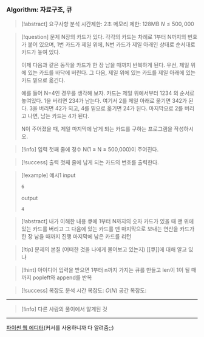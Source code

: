 ### Algorithm: 자료구조, 큐

> [!abstract] 요구사항 분석
> 시간제한: 2초
> 메모리 제한: 128MB
> $N \leq 500,000$

> [!question] 문제
> N장의 카드가 있다. 각각의 카드는 차례로 1부터 N까지의 번호가 붙어 있으며, 1번 카드가 제일 위에, N번 카드가 제일 아래인 상태로 순서대로 카드가 놓여 있다.
>
> 이제 다음과 같은 동작을 카드가 한 장 남을 때까지 반복하게 된다. 우선, 제일 위에 있는 카드를 바닥에 버린다. 그 다음, 제일 위에 있는 카드를 제일 아래에 있는 카드 밑으로 옮긴다.
>
> 예를 들어 N=4인 경우를 생각해 보자. 카드는 제일 위에서부터 1234 의 순서로 놓여있다. 1을 버리면 234가 남는다. 여기서 2를 제일 아래로 옮기면 342가 된다. 3을 버리면 42가 되고, 4를 밑으로 옮기면 24가 된다. 마지막으로 2를 버리고 나면, 남는 카드는 4가 된다.
>
> N이 주어졌을 때, 제일 마지막에 남게 되는 카드를 구하는 프로그램을 작성하시오.

> [!info] 입력
> 첫째 줄에 정수 N(1 ≤ N ≤ 500,000)이 주어진다.

> [!success] 출력
> 첫째 줄에 남게 되는 카드의 번호를 출력한다.

> [!example] 예시1
> input
>
> ```
> 6
> ```
>
> output
>
> ```
> 4
> ```

> [!abstract] 내가 이해한 내용
> 큐에 1부터 N까지의 숫자 카드가 있을 때
> 맨 위에 있는 카드를 버리고 그 다음에 있는 카드를 맨 마지막으로 보내는 연산을
> 카드가 한 장 남을 때까지 진행
> 마지막에 남은 카드를 리턴

> [!tip] 문제의 본질 (어떠한 것을 나에게 물어보고 있는지)
> [[큐]]에 대해 알고 있냐

> [!hint] 아이디어
> 입력을 받으면 1부터 n까지 가지는 큐를 만들고 len이 1이 될 때까지 popleft와 append를 반복

> [!success] 복잡도 분석
> 시간 복잡도: $O(N)$
> 공간 복잡도:

---

> [!info] 다른 사람의 풀이에서 알게된 것

---

[파이썬 웹 에디터](https://replit.com/@alsrudgh0210/KhakiPrettyClient#main.py)(커서를 사용하니까 다 알려줌;;)

